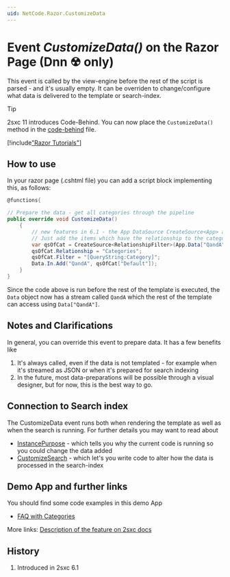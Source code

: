 ```yaml
---
uid: NetCode.Razor.CustomizeData
---
```


# Event _CustomizeData()_ on the Razor Page (Dnn ☢ only)
This event is called by the view-engine before the rest of the script is parsed - and it's usually empty.
It can be overriden to change/configure what data is delivered to the template or search-index. 

> [!TIP]
> 2sxc 11 introduces Code-Behind. You can now place the `CustomizeData()` method in the [code-behind](xref:NetCode.Razor.OrganizeCode) file.


[!include["Razor Tutorials"](~/shared/tutorials/razor.md)]


## How to use

In your razor page (.cshtml file) you can add a script block implementing this, as follows:

```cs
@functions{

// Prepare the data - get all categories through the pipeline
public override void CustomizeData()
    {
        // new features in 6.1 - the App DataSource CreateSource<App> and also the RelationshipFilter
        // Just add the items which have the relationship to the category in the URL
        var qsOfCat = CreateSource<RelationshipFilter>(App.Data["QandA"]);
        qsOfCat.Relationship = "Categories";
        qsOfCat.Filter = "[QueryString:Category]";
        Data.In.Add("QandA", qsOfCat["Default"]);
    }
}

```
Since the code above is run before the rest of the template is executed, the `Data` object now has a 
stream called `QandA` which the rest of the template can access using `Data["QandA"]`. 

## Notes and Clarifications
In general, you can override this event to prepare data. It has a few benefits like

1. It's always called, even if the data is not templated - for example when it's streamed as JSON or when it's prepared for search indexing
2. In the future, most data-preparations will be possible through a visual designer, but for now, this is the best way to go.

## Connection to Search index
The CustomizeData event runs both when rendering the template as well as when the search is running. 
For further details you may want to read about

* [InstancePurpose](xref:NetCode.Razor.Purpose) - which tells you why the current code is running so you could change the data added
* [CustomizeSearch](xref:NetCode.Razor.CustomizeSearch) - which let's you write code to alter how the data is processed in the search-index

## Demo App and further links
You should find some code examples in this demo App
* [FAQ with Categories](http://2sxc.org/en/apps/app/faq-with-categories-and-6-views)

More links: [Description of the feature on 2sxc docs](http://2sxc.org/en/Docs-Manuals/Feature/feature/2683)

## History
1. Introduced in 2sxc 6.1
